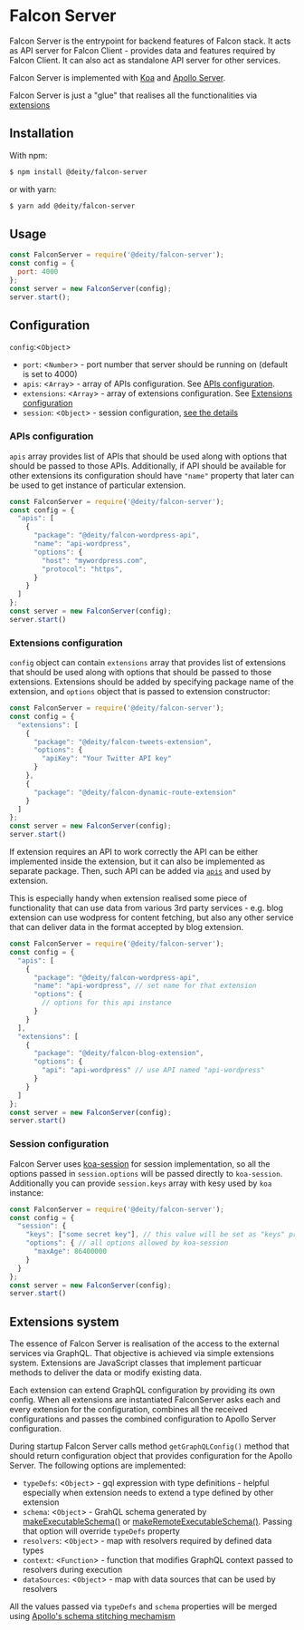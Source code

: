 # Falcon Server
Falcon Server is the entrypoint for backend features of Falcon stack. It acts as API server for Falcon Client - provides data and features required by Falcon Client. It can also act as standalone API server for other services.

Falcon Server is implemented with [Koa](https://koajs.com/) and [Apollo Server](https://www.apollographql.com/docs/apollo-server/).

Falcon Server is just a "glue" that realises all the functionalities via [extensions](#extensions-system)

## Installation
With npm:

```bash
$ npm install @deity/falcon-server
```
or with yarn:
```bash
$ yarn add @deity/falcon-server
```

## Usage
```js
const FalconServer = require('@deity/falcon-server');
const config = {
  port: 4000
};
const server = new FalconServer(config);
server.start();
```

## Configuration
`config`:<`Object`>
 * `port`: <`Number`> - port number that server should be running on (default is set to 4000)
 * `apis`: <`Array`> - array of APIs configuration. See [APIs configuration](#apis-configuration).
 * `extensions`: <`Array`> - array of extensions configuration. See [Extensions configuration](#extensions-configuration)
 * `session`: <`Object`> - session configuration, [see the details](#session-configuration)

### APIs configuration
`apis` array provides list of APIs that should be used along with options that should be passed to those APIs. Additionally, if API should be available for other extensions its configuration should have `"name"` property that later can be used to get instance of particular extension.

```js
const FalconServer = require('@deity/falcon-server');
const config = {
  "apis": [
    {
      "package": "@deity/falcon-wordpress-api",
      "name": "api-wordpress",
      "options": {
        "host": "mywordpress.com",
        "protocol": "https",
      }
    }
  ]
};
const server = new FalconServer(config);
server.start()
```

### Extensions configuration 
`config` object can contain `extensions` array that provides list of extensions that should be used along with options that should be passed to those extensions. 
Extensions should be added by specifying package name of the extension, and `options` object that is passed to extension constructor:

```js
const FalconServer = require('@deity/falcon-server');
const config = {
  "extensions": [
    { 
      "package": "@deity/falcon-tweets-extension",
      "options": {
        "apiKey": "Your Twitter API key"
      }
    },
    {
      "package": "@deity/falcon-dynamic-route-extension"
    }
  ]
};
const server = new FalconServer(config);
server.start()
```

If extension requires an API to work correctly the API can be either implemented inside the extension, but it can also be implemented as separate package. Then, such API can be added via [`apis`](#apis-configuration) and used by extension. 

This is especially handy when extension realised some piece of functionality that can use data from various 3rd party services - e.g. blog extension can use wodpress for content fetching, but also any other service that can deliver data in the format accepted by blog extension.

```js
const FalconServer = require('@deity/falcon-server');
const config = {
  "apis": [
    {
      "package": "@deity/falcon-wordpress-api",
      "name": "api-wordpress", // set name for that extension
      "options": {
        // options for this api instance
      }
    }
  ],
  "extensions": [
    { 
      "package": "@deity/falcon-blog-extension",
      "options": {
        "api": "api-wordpress" // use API named "api-wordpress"
      }
    }
  ]
};
const server = new FalconServer(config);
server.start()
```

### Session configuration
Falcon Server uses [koa-session](https://www.npmjs.com/package/koa-session) for session implementation, so all the options passed in `session.options` will be passed directly to `koa-session`. Additionally you can provide `session.keys` array with kesy used by `koa` instance:

```js
const FalconServer = require('@deity/falcon-server');
const config = {
  "session": {
    "keys": ["some secret key"], // this value will be set as "keys" property of koa instance
    "options": { // all options allowed by koa-session
      "maxAge": 86400000
    }
  }
};
const server = new FalconServer(config);
server.start()
```

## Extensions system
The essence of Falcon Server is realisation of the access to the external services via GraphQL. That objective is achieved via simple extensions system. Extensions are JavaScript classes that implement particuar methods to deliver the data or modify existing data.

Each extension can extend GraphQL configuration by providing its own config. When all extensions are instantiated FalconServer asks each and every extension for the configuration, combines all the received configurations and passes the combined configuration to Apollo Server configuration. 

During startup Falcon Server calls method `getGraphQLConfig()` method that should return configuration object that provides configuration for the Apollo Server. The following options are implemented:
 * `typeDefs`: <`Object`> - gql expression with type definitions - helpful especially when extension needs to extend a type defined by other extension
 * `schema`: <`Object`> - GrahQL schema generated by [makeExecutableSchema()](https://www.apollographql.com/docs/graphql-tools/schema-stitching.html) or [makeRemoteExecutableSchema()](https://www.apollographql.com/docs/graphql-tools/remote-schemas.html). Passing that option will override `typeDefs` property
 * `resolvers`: <`Object`> - map with resolvers required by defined data types
 * `context`: <`Function`> - function that modifies GraphQL context passed to resolvers during execution
 * `dataSources`: <`Object`> - map with data sources that can be used by resolvers

All the values passed via `typeDefs` and `schema` properties will be merged using [Apollo's schema stitching mechamism](https://www.apollographql.com/docs/graphql-tools/schema-stitching.html)